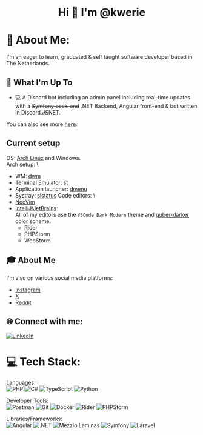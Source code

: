 <h1 align="center">Hi 👋 I'm @kwerie</h1>

# 💫 About Me:
I'm an eager to learn, graduated & self taught software developer based in The Netherlands.

## 🚀 What I'm Up To

- 💻 A Discord bot including an admin panel including real-time updates with a ~~Symfony back-end~~ .NET Backend, Angular front-end & bot written in Discord.~~JS~~NET.

You can also see more [here](https://kwerie.dev/).

## Current setup
OS: [Arch Linux](https://archlinux.org/) and Windows. \
Arch setup: \
  - WM: [dwm](https://github.com/kwerie/dwm-setup)
  - Terminal Emulator: [st](https://github.com/kwerie/st-setup)
  - Application launcher: [dmenu](https://github.com/kwerie/dmenu-setup)
  - Systray: [slstatus](https://https://github.com/kwerie/slstatus-setup)
Code editors: \
  - [NeoVim](https://neovim.io/)
  - [IntelliJ/JetBrains](https://www.jetbrains.com/): \
    All of my editors use the `VSCode Dark Modern` theme and [guber-darker](https://github.com/kwerie/gruber-darker-phpstorm) color scheme.
    - Rider
    - PHPStorm
    - WebStorm

## 🎓 About Me

I'm also on various social media platforms:

- [Instagram](https://instagram.com/kwerieonig)
- [X](https://www.x.com/kwerieonx)
- [Reddit](https://www.reddit.com/u/kwerie)


## 🌐 Connect with me:
[![LinkedIn](https://img.shields.io/badge/LinkedIn-%230077B5.svg?logo=linkedin&logoColor=white)](https://www.linkedin.com/in/ricohermsen/)

# 💻 Tech Stack:
Languages: \
![PHP](https://img.shields.io/badge/PHP-yes?style=for-the-badge&logo=php&logoColor=white&logoSize=auto&labelColor=%23777BB4&color=%23777BB4)
![C#](https://img.shields.io/badge/C%23-yes?style=for-the-badge&logo=csharp&logoSize=auto&labelColor=%23512BD4&color=%23512BD4) 
![TypeScript](https://img.shields.io/badge/TypeScript-yes?style=for-the-badge&logo=typescript&logoColor=white&logoSize=auto&labelColor=%233178C6&color=%233178C6) 
![Python](https://img.shields.io/badge/python-%233776AB.svg?style=for-the-badge&logo=python&logoColor=white)

Developer Tools: \
![Postman](https://img.shields.io/badge/Postman-FF6C37?style=for-the-badge&logo=postman&logoColor=white) 
![Git](https://img.shields.io/badge/git-%23F05033.svg?style=for-the-badge&logo=git&logoColor=white)
![Docker](https://img.shields.io/badge/docker-%230db7ed.svg?style=for-the-badge&logo=docker&logoColor=white) 
![Rider](https://img.shields.io/badge/Rider-yes?style=for-the-badge&logo=rider&logoColor=white&logoSize=auto&labelColor=%23000000&color=%23000000)
![PHPStorm](https://img.shields.io/badge/PHPStorm-yes?style=for-the-badge&logo=phpstorm&logoColor=white&logoSize=auto&labelColor=%23000000&color=%23000000)

Libraries/Frameworks: \
![Angular](https://img.shields.io/badge/Angular-yes?style=for-the-badge&logo=angular&logoColor=white&logoSize=auto&labelColor=%230F0F11&color=%230F0F11)
![.NET](https://img.shields.io/badge/.NET-yes?style=for-the-badge&logo=dotnet&logoColor=white&logoSize=auto&labelColor=%23512BD4&color=%23512BD4)
![Mezzio Laminas](https://img.shields.io/badge/Mezzio-Laminas-yes?style=for-the-badge&logoColor=white&logoSize=auto&labelColor=%23000000&color=%23000000)
![Symfony](https://img.shields.io/badge/Symfony-yes?style=for-the-badge&logo=symfony&logoColor=white&logoSize=auto&labelColor=%23000000&color=%23000000)
![Laravel](https://img.shields.io/badge/Laravel-bleh?style=for-the-badge&logo=laravel&logoColor=white&logoSize=auto&labelColor=%23FF2D20&color=%23FF2D20)
